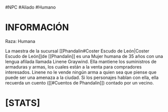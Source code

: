 #NPC #Aliado #Humano 
# INFORMACIÓN 
Raza: Humana

La maestra de la sucursal [[Phandalin#Coster Escudo de León|Coster Escudo de León]]de [[Phandalin]] es una Mujer humana de 35 años con una lengua afilada llamada Linene Graywind. Ella mantiene los suministros de armaduras y armas, los cuales están a la venta para compradores interesados. Linene no le vende ningún arma a quien sea que piense que puede ser una amenaza a la ciudad. Si los personajes hablan con ella, ella recuerda un cuento ([[#Cuentos de Phandalin]]) contado por un vecino.
# [STATS]